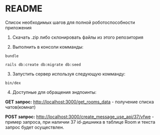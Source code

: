 # README

Список необходимых шагов для полной роботоспособности приложения

1. Скачать .zip либо склонировать файлы из этого репозитория

2. Выполнить в консоли комманды:

`bundle`


`rails db:create db:migrate db:seed`


3. Запустить сервер используя следующую комманду:

`bin/dex`

4. Доступные для обращения эндпоинты:

**GET запрос:** [http://localhost:3000/get_rooms_data](http://localhost:3000/get_rooms_data) - получение списка чатов(комнат)

**POST запрос:** [http://localhost:3000/create_message_use_api/37/vfwe](http://localhost:3000/create_message_use_api/37/vfwe) - пример запроса, при наличии 37 id-дишника в таблице Room и текста запрос будет осуществлен.
